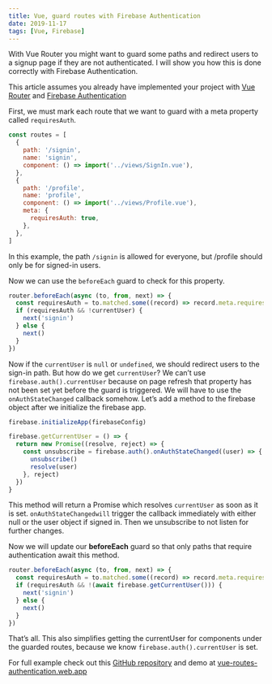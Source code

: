 ```yaml
---
title: Vue, guard routes with Firebase Authentication
date: 2019-11-17
tags: [Vue, Firebase]
---
```


With Vue Router you might want to guard some paths and redirect users to a signup page if they are not authenticated. I will show you how this is done correctly with Firebase Authentication.

This article assumes you already have implemented your project with [Vue Router](https://router.vuejs.org/) and [Firebase Authentication](https://firebase.google.com/docs/auth)

First, we must mark each route that we want to guard with a meta property called `requiresAuth`.

```js
const routes = [
  {
    path: '/signin',
    name: 'signin',
    component: () => import('../views/SignIn.vue'),
  },
  {
    path: '/profile',
    name: 'profile',
    component: () => import('../views/Profile.vue'),
    meta: {
      requiresAuth: true,
    },
  },
]
```

In this example, the path `/signin` is allowed for everyone, but /profile should only be for signed-in users.

Now we can use the `beforeEach` guard to check for this property.

```js
router.beforeEach(async (to, from, next) => {
  const requiresAuth = to.matched.some((record) => record.meta.requiresAuth)
  if (requiresAuth && !currentUser) {
    next('signin')
  } else {
    next()
  }
})
```

Now if the `currentUser` is `null` or `undefined`, we should redirect users to the sign-in path. But how do we get `currentUser`? We can’t use `firebase.auth().currentUser` because on page refresh that property has not been set yet before the guard is triggered. We will have to use the `onAuthStateChanged` callback somehow. Let’s add a method to the firebase object after we initialize the firebase app.

```js
firebase.initializeApp(firebaseConfig)

firebase.getCurrentUser = () => {
  return new Promise((resolve, reject) => {
    const unsubscribe = firebase.auth().onAuthStateChanged((user) => {
      unsubscribe()
      resolve(user)
    }, reject)
  })
}
```

This method will return a Promise which resolves `currentUser` as soon as it is set. `onAuthStateChangedwill` trigger the callback immediately with either null or the user object if signed in. Then we unsubscribe to not listen for further changes.

Now we will update our <b>beforeEach</b> guard so that only paths that require authentication await this method.

```js
router.beforeEach(async (to, from, next) => {
  const requiresAuth = to.matched.some((record) => record.meta.requiresAuth)
  if (requiresAuth && !(await firebase.getCurrentUser())) {
    next('signin')
  } else {
    next()
  }
})
```

That’s all. This also simplifies getting the currentUser for components under the guarded routes, because we know `firebase.auth().currentUser` is set.

For full example check out this [GitHub repository](https://github.com/gautemo/Vue-guard-routes-with-Firebase-Authentication) and demo at [vue-routes-authentication.web.app](https://vue-routes-authentication.web.app/)
